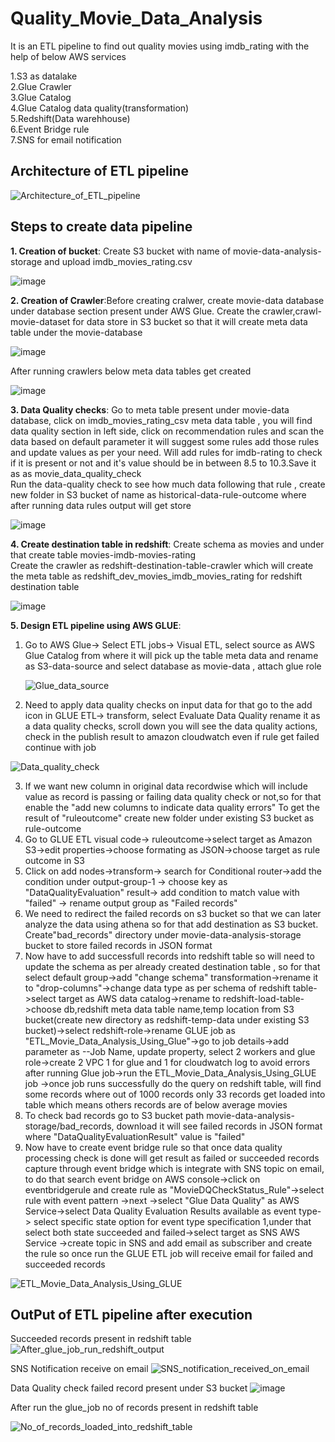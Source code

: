 
# Quality_Movie_Data_Analysis

It is an ETL pipeline to find out quality movies using imdb_rating with the help of below AWS services

1.S3 as datalake\
2.Glue Crawler\
3.Glue Catalog\
4.Glue Catalog data quality(transformation)\
5.Redshift(Data warehhouse)\
6.Event Bridge rule\
7.SNS for email notification


## Architecture of ETL pipeline

![Architecture_of_ETL_pipeline](https://github.com/pritishete/Quality_Movie_Data_Analysis/assets/57429486/1aead0fe-9ec3-416c-b611-5918994e2c7d)



## Steps to create data pipeline

**1. Creation of bucket**: Create S3 bucket with name of movie-data-analysis-storage  and upload imdb_movies_rating.csv

![image](https://github.com/pritishete/Quality_Movie_Data_Analysis/assets/57429486/00f54767-4119-45b4-8ee0-2e8301d709d1)


**2. Creation of Crawler**:Before creating cralwer, create movie-data database under database section present under AWS Glue. Create the crawler,crawl-movie-dataset for data store in S3 bucket so that it will create meta data table under the movie-database

![image](https://github.com/pritishete/Quality_Movie_Data_Analysis/assets/57429486/dc94aadb-d9da-4530-8a21-63e52645e574)

After running crawlers  below meta data tables get created

![image](https://github.com/pritishete/Quality_Movie_Data_Analysis/assets/57429486/0bc8f29e-ab53-4ceb-9efa-950f0575b622)


**3. Data Quality checks**: Go to meta table present under movie-data database, click on imdb_movies_rating_csv meta data table , you will find data quality section in left side, click on recommendation rules and scan the data based on default parameter it will suggest some rules add those rules and update values as per your need. Will add rules  for imdb-rating to check if it is present or not and it's value should be in between 8.5 to 10.3.Save it as as movie_data_quality_check\
Run the data-quality check to see how much data following that rule , create new folder in S3 bucket of name as historical-data-rule-outcome where after running data rules output will get store

![image](https://github.com/pritishete/Quality_Movie_Data_Analysis/assets/57429486/6453fbfd-5daa-41b8-8a61-664f003c322c)


**4. Create destination table in redshift**: Create schema as movies and under that create table movies-imdb-movies-rating\
Create the crawler as redshift-destination-table-crawler which will create the meta table as redshift_dev_movies_imdb_movies_rating for redshift destination table

![image](https://github.com/pritishete/Quality_Movie_Data_Analysis/assets/57429486/2b57b5fc-8cc1-4036-a975-104b6ad73b0c)


**5. Design ETL pipeline using AWS GLUE**:
1. Go to AWS Glue-> Select ETL jobs-> Visual ETL, select source as AWS Glue Catalog from where it will pick up the table meta data and rename as S3-data-source and select database as movie-data , attach glue role
   
   ![Glue_data_source](https://github.com/pritishete/Quality_Movie_Data_Analysis/assets/57429486/e9389773-7180-4ed4-922c-0b27d7a572d5)

2. Need to apply data quality checks on input data for that go to the add icon  in GLUE ETL-> transform, 
select Evaluate Data Quality rename it as a data quality checks, scroll down you will see the data quality actions, check in the publish result to amazon cloudwatch even if rule get failed continue with job

![Data_quality_check](https://github.com/pritishete/Quality_Movie_Data_Analysis/assets/57429486/c4cb39a8-fc2d-4eb8-8676-58f7c449dfff)

3. If we want new column in original data recordwise which will include  value as record is passing or failing data quality check or not,so for that enable the "add new columns to indicate data quality errors"
To get the result of "ruleoutcome" create new folder under existing S3 bucket as rule-outcome
4. Go to GLUE ETL visual code-> ruleoutcome->select target as Amazon S3->edit properties->choose formating  as JSON->choose target as rule outcome in S3
5. Click on add nodes->transform-> search for Conditional router->add the condition under output-group-1 -> choose key as "DataQualityEvaluation" result-> add condition to match value with "failed" -> rename output group as "Failed records"
6. We need to redirect the failed records on s3 bucket
so that we can later analyze the data using athena so for that add destination as S3 bucket.
Create"bad_records" directory under  movie-data-analysis-storage bucket to store failed records in JSON format
7. Now have to add successfull records into redshift table so will need to update the schema as per already created destination table , so for that select default group->add "change schema" transformation->rename it to "drop-columns"->change data type as per schema of redshift table->select target as AWS data catalog->rename to redshift-load-table->choose db,redshift meta data table name,temp location from S3 bucket(create new directory as redshift-temp-data under existing S3 bucket)->select redshift-role->rename GLUE job as "ETL_Movie_Data_Analysis_Using_Glue"->go to 
job details->add parameter as --Job Name, update property, select 2 workers and glue role->create 2 VPC 1 for glue and 1 for cloudwatch log to avoid errors after running Glue job->run the ETL_Movie_Data_Analysis_Using_GLUE job ->once job runs successfully do the query on redshift table, will find some records where out of 1000 records only 33 records get loaded into table which means others records are of below average movies
8. To check bad records go to S3 bucket path movie-data-analysis-storage/bad_records, download it will see failed records in JSON format where "DataQualityEvaluationResult" value is "failed"
9. Now have to create event bridge rule so that once data quality processing check is done will get result as failed or succeeded records  capture through event bridge which is integrate with SNS topic on email, to do that search event bridge on AWS console->click on eventbridgerule and create rule as "MovieDQCheckStatus_Rule"->select rule with event pattern ->next ->select "Glue Data Quality" as AWS Service->select Data Quality Evaluation Results available as event type-> select specific state option for event type specification 1,under that select both state succeeded and failed->select 
target as SNS AWS Service ->create topic in SNS and add email as subscriber and create the rule so once run the GLUE ETL job will receive email for failed and succeeded records

![ETL_Movie_Data_Analysis_Using_GLUE](https://github.com/pritishete/Quality_Movie_Data_Analysis/assets/57429486/878079cc-4ecd-4237-a805-774480003f16)



## OutPut of ETL pipeline after execution


Succeeded records present in redshift table 
![After_glue_job_run_redshift_output](https://github.com/pritishete/Quality_Movie_Data_Analysis/assets/57429486/75179559-fc4e-43b9-901b-d791d448b9af)

SNS Notification receive on email
![SNS_notification_received_on_email](https://github.com/pritishete/Quality_Movie_Data_Analysis/assets/57429486/bee4f1e6-2830-4aa8-aa68-16db53b2df45)

Data Quality check failed record present under S3 bucket
![image](https://github.com/pritishete/Quality_Movie_Data_Analysis/assets/57429486/043d4e04-b011-4231-bf8f-6afcf431fb22)

After run the glue_job no of records present in redshift table

![No_of_records_loaded_into_redshift_table](https://github.com/pritishete/Quality_Movie_Data_Analysis/assets/57429486/ab220108-3363-4ed1-8592-0f3e787e48b6)



































































    








